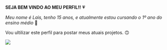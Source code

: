 **SEJA BEM VINDO AO MEU PERFIL!!** 💗

_Meu nome é Laìs, tenho 15 anos, e atualmente estou cursando o 1º ano do ensino médio_ 🙂

Vou ultilizar este perfil para postar meus atuais projetos. 🙃

![](https://media1.tenor.com/m/R4VRL1vjEjQAAAAC/hasbulla-wink.gif)
